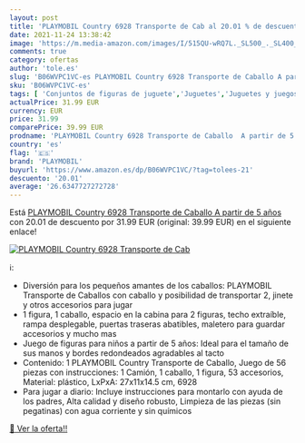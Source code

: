 ```yaml
---
layout: post
title: 'PLAYMOBIL Country 6928 Transporte de Cab al 20.01 % de descuento'
date: 2021-11-24 13:38:42
image: 'https://m.media-amazon.com/images/I/515QU-wRQ7L._SL500_._SL400_.jpg'
comments: true
category: ofertas
author: 'tole.es'
slug: 'B06WVPC1VC-es PLAYMOBIL Country 6928 Transporte de Caballo A partir de 5...'
sku: 'B06WVPC1VC-es'
tags: [ 'Conjuntos de figuras de juguete','Juguetes','Juguetes y juegos','Muñecos y figuras','playmobil', ]
actualPrice: 31.99 EUR
currency: EUR
price: 31.99
comparePrice: 39.99 EUR
prodname: 'PLAYMOBIL Country 6928 Transporte de Caballo  A partir de 5 años'
country: 'es'
flag: '🇪🇸'
brand: 'PLAYMOBIL'
buyurl: 'https://www.amazon.es/dp/B06WVPC1VC/?tag=tolees-21'
descuento: '20.01'
average: '26.6347727272728'
---
```


Está [PLAYMOBIL Country 6928 Transporte de Caballo  A partir de 5 años](https://www.amazon.es/dp/B06WVPC1VC/?tag=tolees-21) con 20.01 de descuento por 31.99 EUR (original: 39.99 EUR) en el siguiente enlace!

[![PLAYMOBIL Country 6928 Transporte de Cab](https://m.media-amazon.com/images/I/515QU-wRQ7L._SL500_._SL400_.jpg)](https://www.amazon.es/dp/B06WVPC1VC/?tag=tolees-21)

ℹ️:

- Diversión para los pequeños amantes de los caballos: PLAYMOBIL Transporte de Caballos con caballo y posibilidad de transportar 2, jinete y otros accesorios para jugar
- 1 figura, 1 caballo, espacio en la cabina para 2 figuras, techo extraíble, rampa desplegable, puertas traseras abatibles, maletero para guardar accesorios y mucho mas
- Juego de figuras para niños a partir de 5 años: Ideal para el tamaño de sus manos y bordes redondeados agradables al tacto
- Contenido: 1 PLAYMOBIL Country Transporte de Caballo, Juego de 56 piezas con instrucciones: 1 Camión, 1 caballo, 1 figura, 53 accesorios, Material: plástico, LxPxA: 27x11x14.5 cm, 6928
- Para jugar a diario: Incluye instrucciones para montarlo con ayuda de los padres, Alta calidad y diseño robusto, Limpieza de las piezas (sin pegatinas) con agua corriente y sin químicos

[🛒 Ver la oferta!!](https://www.amazon.es/dp/B06WVPC1VC/?tag=tolees-21)
